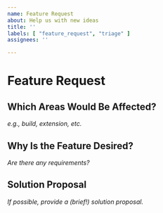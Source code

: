 ```yaml
---
name: Feature Request
about: Help us with new ideas
title: ''
labels: [ "feature_request", "triage" ]
assignees: ''

---
```


# Feature Request

## Which Areas Would Be Affected?
_e.g., build, extension, etc._

## Why Is the Feature Desired?
_Are there any requirements?_

## Solution Proposal
_If possible, provide a (brief!) solution proposal._
